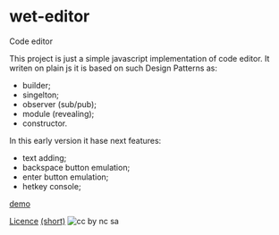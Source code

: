 # wet-editor
Code editor

This project is just a simple javascript implementation of code editor. It writen on plain js it is based on such Design Patterns as:
- builder;
- singelton;
- observer (sub/pub);
- module (revealing);
- constructor. 

In this early version it hase next features:
- text adding;
- backspace button emulation;
- enter button emulation;
- hetkey console;

[demo](http://codepen.io/Ceditvodu/full/ZWgOrO/)

[Licence](https://creativecommons.org/licenses/by-nc-sa/4.0/legalcode) [(short)](https://creativecommons.org/licenses/by-nc-sa/4.0/) ![cc by nc sa](https://licensebuttons.net/l/by-nc-sa/3.0/88x31.png)
